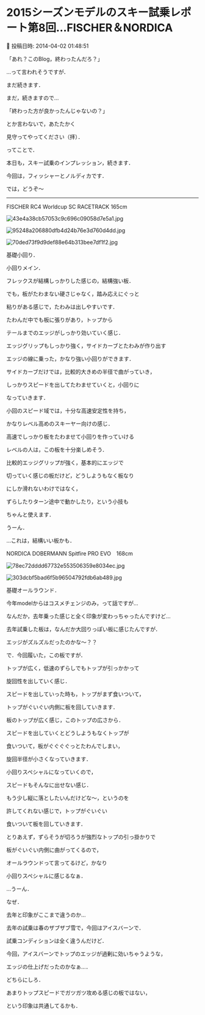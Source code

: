 # 2015シーズンモデルのスキー試乗レポート第8回…FISCHER＆NORDICA

📅 投稿日時: 2014-04-02 01:48:51

「あれ？このBlog，終わったんだろ？」


…って言われそうですが．


まだ続きます．


まだ，続きますので…


「終わった方が良かったんじゃないの？」


とか言わないで，あたたかく


見守ってやってください（拝）．





ってことで．


本日も，スキー試乗のインプレッション，続きます．


今回は，フィッシャーとノルディカです．





では，どうぞ～


[]()


---





FISCHER RC4 Worldcup SC RACETRACK 165cm




![43e4a38cb57053c9c696c09058d7e5a1.jpg](images/43e4a38cb57053c9c696c09058d7e5a1.jpg)









![95248a206880dfb4d24b76e3d760d4dd.jpg](images/95248a206880dfb4d24b76e3d760d4dd.jpg)









![70ded73f9d9def88e64b313bee7df1f2.jpg](images/70ded73f9d9def88e64b313bee7df1f2.jpg)







基礎小回り．





小回りメイン．


フレックスが結構しっかりした感じの，結構強い板．


でも，板がたわまない硬さじゃなく，踏み応えにぐっと


粘りがある感じで，たわみは出しやすいです．


たわんだ中でも板に張りがあり，トップから


テールまでのエッジがしっかり効いていく感じ．


エッジグリップもしっかり強く，サイドカーブとたわみが作り出す


エッジの線に乗った，かなり強い小回りができます．


サイドカーブだけでは，比較的大きめの半径で曲がっていき，


しっかりスピードを出してたわませていくと，小回りに


なっていきます．


小回のスピード域では，十分な高速安定性を持ち，


かなりレベル高めのスキーヤー向けの感じ．


高速でしっかり板をたわませて小回りを作っていける


レベルの人は，この板を十分楽しめそう．





比較的エッジグリップが強く，基本的にエッジで


切っていく感じの板だけど，どうしようもなく板なり


にしか滑れないわけではなく，


ずらしたりターン途中で動かしたり，という小技も


ちゃんと使えます．


うーん．


…これは，結構いい板かも．


[]()





NORDICA DOBERMANN Spitfire PRO EVO　168cm







![78ec72dddd67732e553506359e8034ec.jpg](images/78ec72dddd67732e553506359e8034ec.jpg)









![303dcbf5bad6f5b96504792fdb6ab489.jpg](images/303dcbf5bad6f5b96504792fdb6ab489.jpg)







基礎オールラウンド．





今年modelからはコスメチェンジのみ，って話ですが…


なんだか，去年乗った感じと全く印象が変わっちゃったんですけど…


去年試乗した板は，なんだか大回りっぽい板に感じたんですが．


エッジがズルズルだったのかな～？？





で．今回履いた，この板ですが．


トップが広く，低速のずらしでもトップが引っかかって


旋回性を出していく感じ．


スピードを出していった時も，トップがまず食いついて，


トップがぐいぐい内側に板を回していきます．


板のトップが広く感じ，このトップの広さから．


スピードを出していくとどうしようもなくトップが


食いついて，板がぐぐぐぐっとたわんでしまい，


旋回半径が小さくなっていきます．


小回りスペシャルになっていくので，


スピードもそんなに出せない感じ．


もう少し縦に落としたいんだけどな～，というのを


許してくれない感じで，トップがぐいぐい


食いついて板を回していきます．


とりあえず，ずらそうが切ろうが強烈なトップの引っ掛かりで


板がぐいぐい内側に曲がってくるので，


オールラウンドって言ってるけど，かなり


小回りスペシャルに感じるなぁ．





…うーん．


なぜ．


去年と印象がここまで違うのか…


去年の試乗は春のザブザブ雪で，今回はアイスバーンで．


試乗コンディションは全く違うんだけど．


今回，アイスバーンでトップのエッジが過剰に効いちゃうような，


エッジの仕上げだったのかなぁ…．





どちらにしろ．


あまりトップスピードでガツガツ攻める感じの板ではない，


という印象は共通してるかも．
